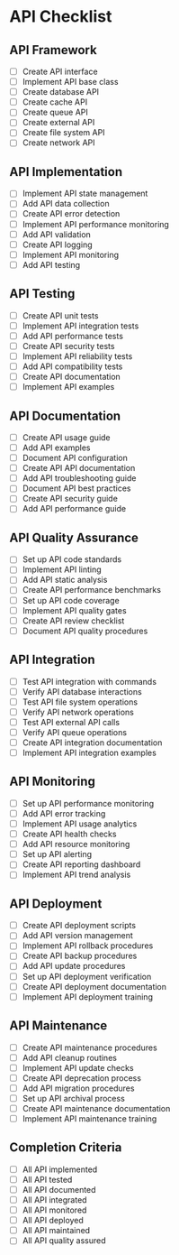 # API Checklist

## API Framework
- [ ] Create API interface
- [ ] Implement API base class
- [ ] Create database API
- [ ] Create cache API
- [ ] Create queue API
- [ ] Create external API
- [ ] Create file system API
- [ ] Create network API

## API Implementation
- [ ] Implement API state management
- [ ] Add API data collection
- [ ] Create API error detection
- [ ] Implement API performance monitoring
- [ ] Add API validation
- [ ] Create API logging
- [ ] Implement API monitoring
- [ ] Add API testing

## API Testing
- [ ] Create API unit tests
- [ ] Implement API integration tests
- [ ] Add API performance tests
- [ ] Create API security tests
- [ ] Implement API reliability tests
- [ ] Add API compatibility tests
- [ ] Create API documentation
- [ ] Implement API examples

## API Documentation
- [ ] Create API usage guide
- [ ] Add API examples
- [ ] Document API configuration
- [ ] Create API API documentation
- [ ] Add API troubleshooting guide
- [ ] Document API best practices
- [ ] Create API security guide
- [ ] Add API performance guide

## API Quality Assurance
- [ ] Set up API code standards
- [ ] Implement API linting
- [ ] Add API static analysis
- [ ] Create API performance benchmarks
- [ ] Set up API code coverage
- [ ] Implement API quality gates
- [ ] Create API review checklist
- [ ] Document API quality procedures

## API Integration
- [ ] Test API integration with commands
- [ ] Verify API database interactions
- [ ] Test API file system operations
- [ ] Verify API network operations
- [ ] Test API external API calls
- [ ] Verify API queue operations
- [ ] Create API integration documentation
- [ ] Implement API integration examples

## API Monitoring
- [ ] Set up API performance monitoring
- [ ] Add API error tracking
- [ ] Implement API usage analytics
- [ ] Create API health checks
- [ ] Add API resource monitoring
- [ ] Set up API alerting
- [ ] Create API reporting dashboard
- [ ] Implement API trend analysis

## API Deployment
- [ ] Create API deployment scripts
- [ ] Add API version management
- [ ] Implement API rollback procedures
- [ ] Create API backup procedures
- [ ] Add API update procedures
- [ ] Set up API deployment verification
- [ ] Create API deployment documentation
- [ ] Implement API deployment training

## API Maintenance
- [ ] Create API maintenance procedures
- [ ] Add API cleanup routines
- [ ] Implement API update checks
- [ ] Create API deprecation process
- [ ] Add API migration procedures
- [ ] Set up API archival process
- [ ] Create API maintenance documentation
- [ ] Implement API maintenance training

## Completion Criteria
- [ ] All API implemented
- [ ] All API tested
- [ ] All API documented
- [ ] All API integrated
- [ ] All API monitored
- [ ] All API deployed
- [ ] All API maintained
- [ ] All API quality assured 
